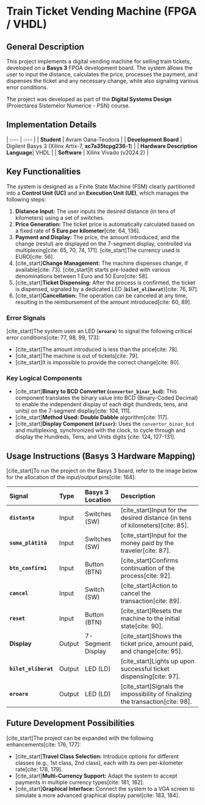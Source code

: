 # Train Ticket Vending Machine (FPGA / VHDL)

## General Description

This project implements a digital vending machine for selling train tickets, developed on a **Basys 3** FPGA development board. The system allows the user to input the distance, calculates the price, processes the payment, and dispenses the ticket and any necessary change, while also signaling various error conditions.

The project was developed as part of the **Digital Systems Design** (Proiectarea Sistemelor Numerice - PSN) course.

## Implementation Details

| :--- | :--- |
| **Student** | Avram Oana-Teodora |
| **Development Board** | Digilent Basys 3 (Xilinx Artix-7, **xc7a35tcpg236-1**) |
| **Hardware Description Language**| VHDL |
| **Software** | Xilinx Vivado (v2024.2) |

## Key Functionalities

The system is designed as a Finite State Machine (FSM) clearly partitioned into a **Control Unit (UC)** and an **Execution Unit (UE)**, which manages the following steps:

1.  **Distance Input:** The user inputs the desired distance (in tens of kilometers) using a set of switches.
2.  **Price Generation:** The ticket price is automatically calculated based on a fixed rate of **5 Euro per kilometer**[cite: 64, 136].
3.  **Payment and Display:** The price, the amount introduced, and the change (restul) are displayed on the 7-segment display, controlled via multiplexing[cite: 65, 70, 74, 171]. [cite_start]The currency used is EURO[cite: 56].
4.  [cite_start]**Change Management:** The machine dispenses change, if available[cite: 73]. [cite_start]It starts pre-loaded with various denominations between 1 Euro and 50 Euro[cite: 58].
5.  [cite_start]**Ticket Dispensing:** After the process is confirmed, the ticket is dispensed, signaled by a dedicated LED (**`bilet_eliberat`**)[cite: 76, 97].
6.  [cite_start]**Cancellation:** The operation can be canceled at any time, resulting in the reimbursement of the amount introduced[cite: 60, 89].

### Error Signals

[cite_start]The system uses an LED (**`eroare`**) to signal the following critical error conditions[cite: 77, 98, 99, 173]:

* [cite_start]The amount introduced is less than the price[cite: 78].
* [cite_start]The machine is out of tickets[cite: 79].
* [cite_start]It is impossible to provide the correct change[cite: 80].

### Key Logical Components

* [cite_start]**Binary to BCD Converter (`convertor_binar_bcd`):** This component translates the binary value into BCD (Binary-Coded Decimal) to enable the independent display of each digit (hundreds, tens, and units) on the 7-segment display[cite: 104, 111].
* [cite_start]**Method Used:** **Double Dabble** algorithm[cite: 117].
* [cite_start]**Display Component (`Afisor`):** Uses the `convertor_binar_bcd` and multiplexing, synchronized with the clock, to cycle through and display the Hundreds, Tens, and Units digits [cite: 124, 127-131].

## Usage Instructions (Basys 3 Hardware Mapping)

[cite_start]To run the project on the Basys 3 board, refer to the image below for the allocation of the input/output pins[cite: 164]:

| Signal | Type | Basys 3 Location | Description |
| :--- | :--- | :--- | :--- |
| **`distanța`** | Input | Switches (SW) | [cite_start]Input for the desired distance (in tens of kilometers)[cite: 85]. |
| **`suma_plătită`** | Input | Switches (SW) | [cite_start]Input for the money paid by the traveler[cite: 87]. |
| **`btn_confirm1`** | Input | Button (BTN) | [cite_start]Confirms continuation of the process[cite: 92]. |
| **`cancel`** | Input | Switch (SW) | [cite_start]Action to cancel the transaction[cite: 89]. |
| **`reset`** | Input | Button (BTN) | [cite_start]Resets the machine to the initial state[cite: 90]. |
| **Display** | Output | 7-Segment Display | [cite_start]Shows the ticket price, amount paid, and change[cite: 95]. |
| **`bilet_eliberat`** | Output | LED (LD) | [cite_start]Lights up upon successful ticket dispensing[cite: 97]. |
| **`eroare`** | Output | LED (LD) | [cite_start]Signals the impossibility of finalizing the transaction[cite: 98].

## Future Development Possibilities

[cite_start]The project can be expanded with the following enhancements[cite: 176, 177]:

* [cite_start]**Travel Class Selection:** Introduce options for different classes (e.g., 1st class, 2nd class), each with its own per-kilometer rate[cite: 178, 179].
* [cite_start]**Multi-Currency Support:** Adapt the system to accept payments in multiple currency types[cite: 181, 182].
* [cite_start]**Graphical Interface:** Connect the system to a VGA screen to simulate a more advanced graphical display panel[cite: 183, 184].
